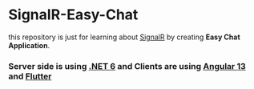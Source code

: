 # SignalR-Easy-Chat

this repository is just for learning about [SignalR](https://docs.microsoft.com/en-us/learn/modules/aspnet-core-signalr/) by creating **Easy Chat Application**.

### Server side is using [.NET 6](https://dotnet.microsoft.com/en-us/) and Clients are using [Angular 13](https://angular.io/) and [Flutter](https://flutter.dev/)
